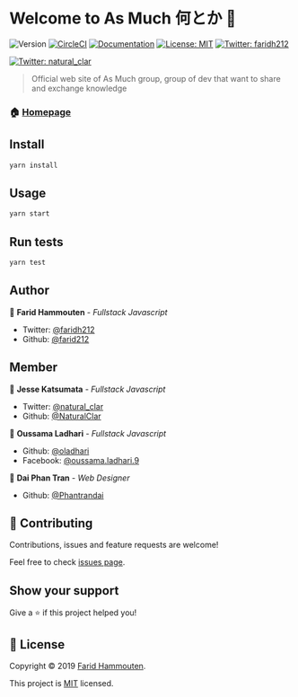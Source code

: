 # Welcome to As Much 何とか 👋
![Version](https://img.shields.io/badge/version-1.3.0-blue.svg?cacheSeconds=2592000)
[![CircleCI](https://circleci.com/gh/asmuch/asmuch.svg?style=shield)](https://circleci.com/gh/asmuch/asmuch)
[![Documentation](https://img.shields.io/badge/documentation-yes-brightgreen.svg)](https://github.com/asmuch/asmuch/wiki)
[![License: MIT](https://img.shields.io/badge/License-MIT-yellow.svg)](https://github.com/asmuch/asmuch/blob/master/LICENSE.md)
[![Twitter: faridh212](https://img.shields.io/twitter/follow/faridh212.svg?style=social)](https://twitter.com/faridh212)

[![Twitter: natural_clar](https://img.shields.io/twitter/follow/natural_clar.svg?style=social)](https://twitter.com/faridh212)
> Official web site of As Much group, group of dev that want to share and exchange knowledge

### 🏠 [Homepage](https://www.asmuch.xyz/)

## Install

```sh
yarn install
```

## Usage

```sh
yarn start
```

## Run tests

```sh
yarn test
```

## Author

👤 **Farid Hammouten** - *Fullstack Javascript*

* Twitter: [@faridh212](https://twitter.com/faridh212)
* Github: [@farid212](https://github.com/farid212)

## Member

👤 **Jesse Katsumata** - *Fullstack Javascript*

* Twitter: [@natural_clar](https://twitter.com/natural_clar)
* Github: [@NaturalClar](https://github.com/NaturalClar)

👤 **Oussama Ladhari** - *Fullstack Javascript*

* Github: [@oladhari](https://github.com/oladhari)
* Facebook: [@oussama.ladhari.9](https://www.facebook.com/oussama.ladhari.9)

👤 **Dai Phan Tran** -  *Web Designer*

* Github: [@Phantrandai](https://github.com/phantrandai)

## 🤝 Contributing

Contributions, issues and feature requests are welcome!

Feel free to check [issues page](https://github.com/asmuch/asmuch/issues).

## Show your support

Give a ⭐️ if this project helped you!


## 📝 License

Copyright © 2019 [Farid Hammouten](https://github.com/farid212).

This project is [MIT](https://github.com/asmuch/asmuch/blob/master/LICENSE.md) licensed.
